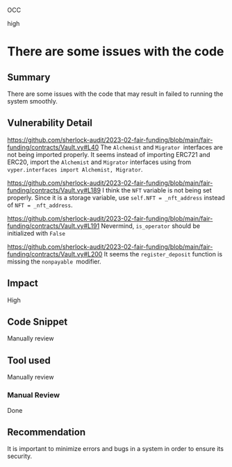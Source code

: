OCC

high

# There are some issues with the code

## Summary
There are some issues with the code that may result in failed to running the system smoothly. 

## Vulnerability Detail
https://github.com/sherlock-audit/2023-02-fair-funding/blob/main/fair-funding/contracts/Vault.vy#L40
The `Alchemist` and `Migrator `interfaces are not being imported properly. It seems instead of importing ERC721 and ERC20, import the `Alchemist` and `Migrator` interfaces using from `vyper.interfaces import Alchemist, Migrator`.

https://github.com/sherlock-audit/2023-02-fair-funding/blob/main/fair-funding/contracts/Vault.vy#L189
I think the `NFT` variable is not being set properly. Since it is a storage variable, use `self.NFT = _nft_address` instead of `NFT = _nft_address`.

https://github.com/sherlock-audit/2023-02-fair-funding/blob/main/fair-funding/contracts/Vault.vy#L191
Nevermind,  `is_operator` should be initialized with `False` 

https://github.com/sherlock-audit/2023-02-fair-funding/blob/main/fair-funding/contracts/Vault.vy#L200
It seems the `register_deposit` function is missing the `nonpayable `modifier.

## Impact
High

## Code Snippet
Manually review

## Tool used
Manually review

### Manual Review
Done

## Recommendation
It is important to minimize errors and bugs in a system in order to ensure its security. 